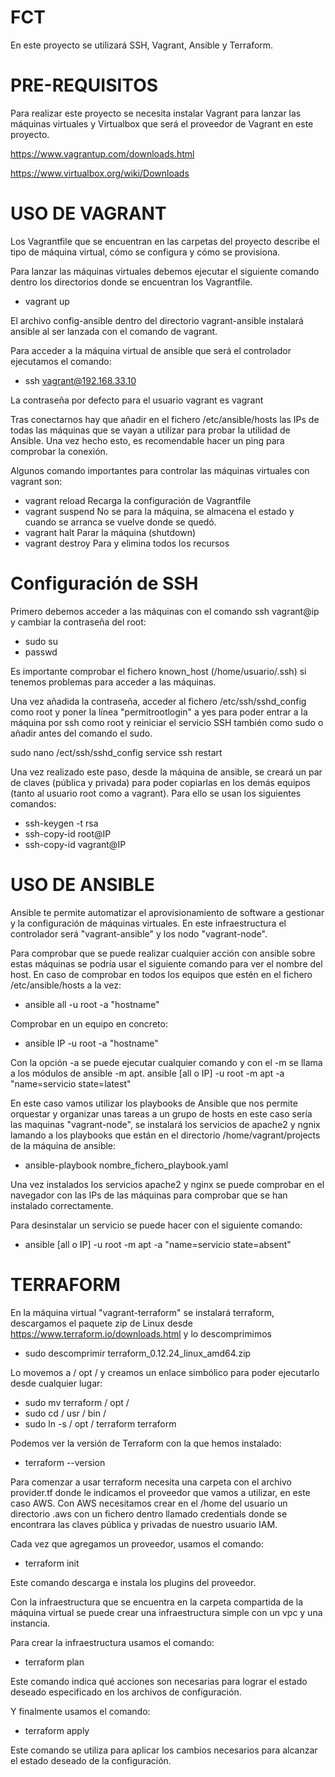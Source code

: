 # FCT
En este proyecto se utilizará SSH, Vagrant, Ansible y Terraform.

# PRE-REQUISITOS
Para realizar este proyecto se necesita instalar Vagrant para lanzar las máquinas virtuales y Virtualbox que será el proveedor de Vagrant en este proyecto.

https://www.vagrantup.com/downloads.html

https://www.virtualbox.org/wiki/Downloads


# USO DE VAGRANT

Los Vagrantfile que se encuentran en las carpetas del proyecto describe el tipo de máquina virtual, cómo se configura y cómo se provisiona.

Para lanzar las máquinas virtuales debemos ejecutar el siguiente comando dentro los directorios donde se encuentran los Vagrantfile.

- vagrant up 

El archivo config-ansible dentro del directorio vagrant-ansible instalará ansible al ser lanzada con el comando de vagrant.

Para acceder a la máquina virtual de ansible que será el controlador ejecutamos el comando:

- ssh vagrant@192.168.33.10

La contraseña por defecto para el usuario vagrant es vagrant

Tras conectarnos hay que añadir en el fichero /etc/ansible/hosts las IPs de todas las máquinas que se vayan a utilizar para probar la utilidad de Ansible. Una vez hecho esto, es recomendable hacer un ping para comprobar la conexión.

Algunos comando importantes para controlar las máquinas virtuales con vagrant son:
- vagrant reload Recarga la configuración de Vagrantfile
- vagrant suspend No se para la máquina, se almacena el estado y cuando se arranca se vuelve donde se quedó.
- vagrant halt Parar la máquina (shutdown)
- vagrant destroy Para y elimina todos los recursos

# Configuración de SSH
Primero debemos acceder a las máquinas con el comando ssh vagrant@ip y cambiar la contraseña del root:
- sudo su 
- passwd

Es importante comprobar el fichero known_host (/home/usuario/.ssh) si tenemos problemas para acceder a las máquinas.

Una vez añadida la contraseña, acceder al fichero /etc/ssh/sshd_config como root y poner la línea "permitrootlogin" a yes para poder entrar a la máquina por ssh como root y reiniciar el servicio SSH también como sudo o añadir antes del comando el sudo.

sudo nano /ect/ssh/sshd_config
service ssh restart

Una vez realizado este paso, desde la máquina de ansible, se creará un par de claves (pública y privada) para poder copiarlas en los demás equipos (tanto al usuario root como a vagrant). Para ello se usan los siguientes comandos:
- ssh-keygen -t rsa
- ssh-copy-id root@IP 
- ssh-copy-id vagrant@IP

# USO DE ANSIBLE

Ansible te permite automatizar el aprovisionamiento de software a gestionar y la configuración de máquinas virtuales. En este infraestructura el controlador será "vagrant-ansible" y los nodo "vagrant-node".

Para comprobar que se puede realizar cualquier acción con ansible sobre estas máquinas se podría usar el siguiente comando para ver el nombre del host.
En caso de comprobar en todos los equipos que estén en el fichero /etc/ansible/hosts a la vez:

- ansible all -u root -a "hostname"

Comprobar en un equipo en concreto:

- ansible IP -u root -a "hostname"

Con la opción -a se puede ejecutar cualquier comando y con el -m se llama a los módulos de ansible -m apt. 
ansible [all o IP] -u root -m apt -a "name=servicio state=latest"


En este caso vamos utilizar los playbooks de Ansible que nos permite orquestar y organizar unas tareas a un grupo de hosts en este caso sería las maquinas "vagrant-node", se instalará los servicios de apache2 y ngnix lamando a los playbooks que están en el directorio /home/vagrant/projects de la máquina de ansible:

- ansible-playbook nombre_fichero_playbook.yaml


Una vez instalados los servicios apache2 y nginx se puede comprobar en el navegador con las IPs de las máquinas para comprobar que se han instalado correctamente.

Para desinstalar un servicio se puede hacer con el siguiente comando:

- ansible [all o IP] -u root -m apt -a "name=servicio state=absent"

# TERRAFORM

En la máquina virtual "vagrant-terraform" se instalará terraform, descargamos el paquete zip de Linux desde https://www.terraform.io/downloads.html y lo descomprimimos
- sudo descomprimir terraform_0.12.24_linux_amd64.zip

Lo movemos a / opt / y creamos un enlace simbólico para poder ejecutarlo desde cualquier lugar:
- sudo mv terraform / opt /
- sudo cd / usr / bin /
- sudo ln -s / opt / terraform terraform

Podemos ver la versión de Terraform con la que hemos instalado:

- terraform --version

Para comenzar a usar terraform necesita una carpeta con el archivo provider.tf donde le indicamos el proveedor que vamos a utilizar, en este caso AWS. 
Con AWS necesitamos crear en el /home del usuario un directorio .aws con un fichero dentro llamado credentials donde se encontrara las claves pública y privadas de nuestro usuario IAM. 

Cada vez que agregamos un proveedor, usamos el comando:
- terraform init

Este comando descarga e instala los plugins del proveedor.

Con la infraestructura que se encuentra en la carpeta compartida de la máquina virtual se puede crear una infraestructura simple con un vpc y una instancia.

Para crear la infraestructura usamos el comando:
- terraform plan

Este comando indica qué acciones son necesarias para lograr el estado deseado especificado en los archivos de configuración.

Y finalmente usamos el comando:
- terraform apply

Este comando se utiliza para aplicar los cambios necesarios para alcanzar el estado deseado de la configuración.


